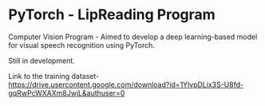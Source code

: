 # PyTorch - LipReading Program

Computer Vision Program - Aimed to develop a deep learning-based model for visual speech recognition using PyTorch.

Still in development.

Link to the training dataset-
https://drive.usercontent.google.com/download?id=1YlvpDLix3S-U8fd-gqRwPcWXAXm8JwjL&authuser=0

